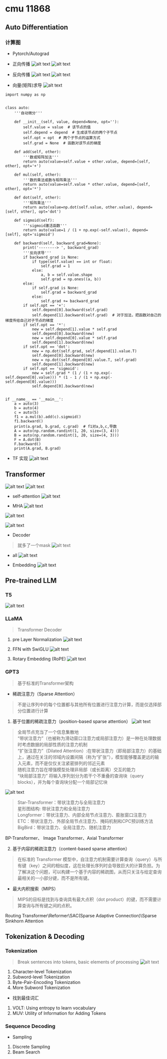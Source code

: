 # cmu 11868


## Auto Differentiation

### 计算图
*  Pytorch/Autograd

* 正向传播
![alt text](../img/cmu-11868/image-1.png)
![alt text](../img/cmu-11868/image-2.png)

* 反向传播
![alt text](../img/cmu-11868/image-3.png)
![alt text](../img/cmu-11868/image-4.png)
* 向量(矩阵)求导
![alt text](../img/cmu-11868/image-5.png)

```
import numpy as np


class auto:
    '''自动微分'''

    def __init__(self, value, depend=None, opt=''):
        self.value = value  # 该节点的值
        self.depend = depend  # 生成该节点的两个子节点
        self.opt = opt  # 两个子节点的运算方式
        self.grad = None  # 函数对该节点的梯度

    def add(self, other):
        '''数或矩阵加法'''
        return auto(value=self.value + other.value, depend=[self, other], opt='+')

    def mul(self, other):
        '''数的乘法或数与矩阵乘法'''
        return auto(value=self.value * other.value, depend=[self, other], opt='*')

    def dot(self, other):
        '''矩阵乘法'''
        return auto(value=np.dot(self.value, other.value), depend=[self, other], opt='dot')

    def sigmoid(self):
        '''sigmoid激活函数'''
        return auto(value=1 / (1 + np.exp(-self.value)), depend=[self], opt='sigmoid')

    def backward(self, backward_grad=None):
        print('--------> ', backward_grad)
        '''反向求导'''
        if backward_grad is None:
            if type(self.value) == int or float:
                self.grad = 1
            else:
                a, b = self.value.shape
                self.grad = np.ones((a, b))
        else:
            if self.grad is None:
                self.grad = backward_grad
            else:
                self.grad += backward_grad
        if self.opt == '+':
            self.depend[0].backward(self.grad)
            self.depend[1].backward(self.grad)  # 对于加法，把函数对自己的梯度传给自己对子节点的梯度
        if self.opt == '*':
            new = self.depend[1].value * self.grad
            self.depend[0].backward(new)
            new = self.depend[0].value * self.grad
            self.depend[1].backward(new)
        if self.opt == 'dot':
            new = np.dot(self.grad, self.depend[1].value.T)
            self.depend[0].backward(new)
            new = np.dot(self.depend[0].value.T, self.grad)
            self.depend[1].backward(new)
        if self.opt == 'sigmoid':
            new = self.grad * (1 / (1 + np.exp(-self.depend[0].value))) * (1 - 1 / (1 + np.exp(-self.depend[0].value)))
            self.depend[0].backward(new)


if __name__ == '__main__':
    a = auto(3)
    b = auto(4)
    c = auto(5)
    f1 = a.mul(b).add(c).sigmoid()
    f1.backward()
    print(a.grad, b.grad, c.grad)  # f1对a,b,c,导数
    A = auto(np.random.randint(1, 20, size=(3, 4)))
    B = auto(np.random.randint(1, 20, size=(4, 3)))
    F = A.dot(B)
    F.backward()
    print(A.grad, B.grad)
```

* TF 实现
![alt text](../img/cmu-11868/image-6.png)


## Transformer

![alt text](../img/cmu-11868/image-7.png)
![alt text](../img/cmu-11868/image-8.png)

* self-attention
![alt text](../img/cmu-11868/image-12.png)

* MHA
![alt text](../img/cmu-11868/image-9.png)

![alt text](../img/cmu-11868/image-10.png)

![alt text](../img/cmu-11868/image-11.png)

* Decoder
> 就多了一个mask
![alt text](../img/cmu-11868/image-13.png)

* all
![alt text](../img/cmu-11868/image-14.png)

*  Embedding
![alt text](../img/cmu-11868/image-15.png)


## Pre-trained LLM

### T5
![alt text](../img/cmu-11868/image-16.png)
### LLaMA
> Transformer Decoder

1. pre Layer Normalization
![alt text](../img/cmu-11868/image-17.png)
2. FFN with SwiGLU
![alt text](../img/cmu-11868/image-18.png)

3. Rotary Embedding (RoPE)
![alt text](../img/cmu-11868/image-19.png)

### GPT3
> 基于标准的Transformer架构  

*  稀疏注意力（Sparse Attention）
> 不是让序列中的每个位置都与其他所有位置进行注意力计算，而是仅选择部分位置进行计算

1. 基于位置的稀疏注意力（position-based sparse attention）
![alt text](../img/cmu-11868/image-20.png)  
> 全局节点充当了一个信息集散地  
> “带状注意力”（也被称为滑动窗口注意力或局部注意力）是一种在处理数据时考虑数据的局部性质的注意力机制  
> “扩张注意力”（Dilated Attention）:在带状注意力（即局部注意力）的基础上，通过在关注的邻域内设置间隔（称为“扩张”），模型能够覆盖更远的输入元素，而不是仅仅关注紧密排列的邻近元素  
> 随机注意力旨在增强模型处理非局部（或长距离）交互的能力  
> “块局部注意力” 将输入序列划分为若干个不重叠的查询块（query blocks），并为每个查询块分配一个局部记忆块  

![alt text](../img/cmu-11868/image-21.png)
> Star-Transformer：带状注意力与全局注意力  
> 星形图结构: 带状注意力和全局注意力  
> Longformer：带状注意力、内部全局节点注意力、膨胀窗口注意力  
> ETC：带状注意力、外部全局节点注意力、掩码机制和CPC预训练方法
> BigBird：带状注意力、全局注意力、随机注意力

BP-Transformer、 Image Transformer、Axial Transformer   

2. 基于内容的稀疏注意力（content-based sparse attention）
> 在标准的 Transformer 模型中，自注意力机制需要计算查询（query）与所有键（key）之间的相似度，这在处理长序列时会导致巨大的计算负担。为了解决这个问题，可以构建一个基于内容的稀疏图，从而只关注与给定查询最相关的一小部分键，而不是所有键。

* 最大内积搜索（MIPS）
> MIPS的目标是找到与查询具有最大点积（dot product）的键，而不需要计算查询与所有键之间的点积。


Routing Transformer\Reformer\SAC(Sparse Adaptive Connection)\Sparse Sinkhorn Attention

## Tokenization & Decoding

### Tokenization
> Break sentences into tokens, basic elements of processing
![alt text](../img/cmu-11868/image-22.png)

1. Character-level Tokenization
2. Subword-level Tokenization
3. Byte-Pair-Encoding Tokenization
4. More Subword Tokenization

* 找到最佳词汇
1. VOLT: Using entropy to learn vocabulary
2. MUV: Utility of Information for Adding Tokens

### Sequence Decoding

* Sampling
1. Discrete Sampling
2. Beam Search







